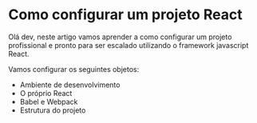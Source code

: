# Como configurar um projeto React

Olá dev, neste artigo vamos aprender a como configurar um projeto profissional e pronto para ser escalado utilizando o framework javascript React.

Vamos configurar os seguintes objetos:

- Ambiente de desenvolvimento
- O próprio React
- Babel e Webpack
- Estrutura do projeto
